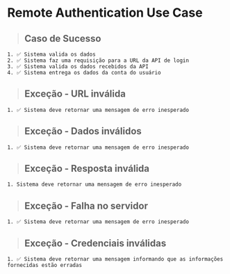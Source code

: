 # Remote Authentication Use Case

  > ## Caso de Sucesso
    1. ✅ Sistema valida os dados
    2. ✅ Sistema faz uma requisição para a URL da API de login
    3. ✅ Sistema valida os dados recebidos da API
    4. ✅ Sistema entrega os dados da conta do usuário

  > ## Exceção - URL inválida
    1. ✅ Sistema deve retornar uma mensagem de erro inesperado
  
  > ## Exceção - Dados inválidos
    1. ✅ Sistema deve retornar uma mensagem de erro inesperado

  > ## Exceção - Resposta inválida
    1. Sistema deve retornar uma mensagem de erro inesperado

  > ## Exceção - Falha no servidor
    1. ✅ Sistema deve retornar uma mensagem de erro inesperado
  
  > ## Exceção - Credenciais inválidas
    1. ✅ Sistema deve retornar uma mensagem informando que as informações fornecidas estão erradas

